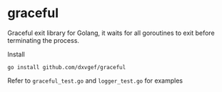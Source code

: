 # graceful
Graceful exit library for Golang, it waits for all goroutines to exit before terminating the process.

Install

```
go install github.com/dxvgef/graceful
```

Refer to `graceful_test.go` and `logger_test.go` for examples